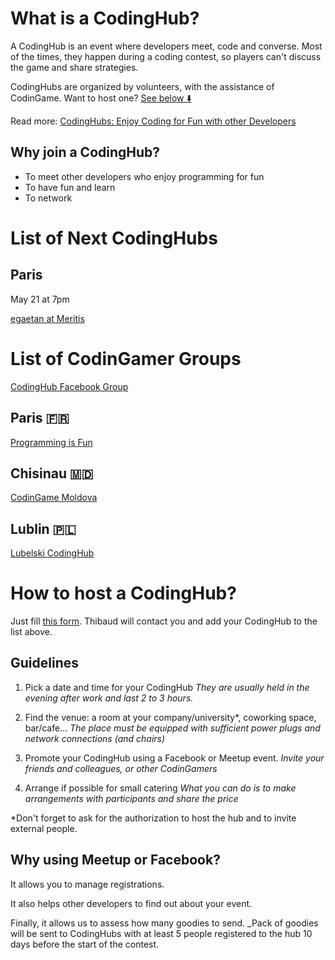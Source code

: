 # What is a CodingHub?

A CodingHub is an event where developers meet, code and converse. Most of the times, they happen during a coding contest, so players can't discuss the game and share strategies.

CodingHubs are organized by volunteers, with the assistance of CodinGame. Want to host one? [See below ⬇️](pages/community/hub.md#host)

Read more:
[CodingHubs: Enjoy Coding for Fun with other Developers](https://www.codingame.com/blog/codinghubs-enjoy-coding-developers/)

## Why join a CodingHub?

- To meet other developers who enjoy programming for fun
- To have fun and learn
- To network

# List of Next CodingHubs

## Paris

May 21 at 7pm

[egaetan at Meritis](https://www.facebook.com/events/2290872874519191/)


# List of CodinGamer Groups

[CodingHub Facebook Group](https://www.facebook.com/groups/345333262492063/)

## Paris 🇫🇷
[Programming is Fun](https://www.meetup.com/Programming-is-Fun/)

## Chisinau 🇲🇩

[CodinGame Moldova](https://www.facebook.com/groups/1832627603638404/)

## Lublin 🇵🇱

[Lubelski CodingHub](https://www.facebook.com/lubelskicodinghub/)

# <a name="host"></a>How to host a CodingHub?

Just fill [this form](https://codingame.typeform.com/to/ihoVPP). Thibaud will contact you and add your CodingHub to the list above.

## Guidelines

1. Pick a date and time for your CodingHub
_They are usually held in the evening after work and last 2 to 3 hours._

2. Find the venue: a room at your company/university*, coworking space, bar/cafe...
_The place must be equipped with sufficient power plugs and network connections (and chairs)_

3. Promote your CodingHub using a Facebook or Meetup event.
_Invite your friends and colleagues, or other CodinGamers_

4. Arrange if possible for small catering
_What you can do is to make arrangements with participants and share the price_

*Don't forget to ask for the authorization to host the hub and to invite external people.

## Why using Meetup or Facebook?

It allows you to manage registrations.

It also helps other developers to find out about your event.

Finally, it allows us to assess how many goodies to send.
_Pack of goodies will be sent to CodingHubs with at least 5 people registered to the hub 10 days before the start of the contest.